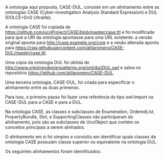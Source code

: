 A ontologia aqui proposta, CASE-DUL, consiste em um alinhamento entre as ontologias CASE (Cyber-investigation Analysis Standard Expression) e DUL (DOLCE+DnS Ultralite).

A ontologia CASE foi copiada de https://github.com/ucoProject/CASE/blob/master/case.ttl e foi modificada para que a URI da ontologia apontasse para uma URL existente: a versão original aponta para http://case.example.org/core e a vesão alterada aponta para https://raw.githubusercontent.com/atilaromero/CASE-DUL/master/case.ttl.

Uma cópia da ontologia DUL foi obtida de http://www.ontologydesignpatterns.org/ont/dul/DUL.owl e salva no repositório https://github.com/atilaromero/CASE-DUL.

Uma terceira ontologia, CASE-DUL, foi criada para especificar o alinhamento entre as duas primeiras.

Para isso, o primeiro passo foi fazer uma referência do tipo owl:Import na CASE-DUL para a CASE e para a DUL.

Na ontologia CASE, as classes e subclasses de Enumeration, OrderedList, PropertyBundle, Slot, e SupportingClasses não participaram do alinhamento, pois são as subclasses de UcoObject que contém os conceitos principais a serem alinhados.

O alinhamento em si foi simples e consistiu em identificar quais classes da ontologia CASE possuiam classe superior ou equivalente na ontologia DUL.

Os seguintes alinhamentos foram identificados:
